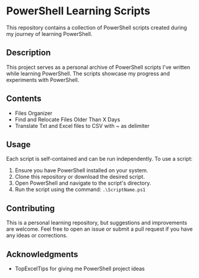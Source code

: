 # PowerShell Learning Scripts

This repository contains a collection of PowerShell scripts created during my journey of learning PowerShell.

## Description

This project serves as a personal archive of PowerShell scripts I've written while learning PowerShell. The scripts showcase my progress and experiments with PowerShell.

## Contents

- Files Organizer
- Find and Relocate Files Older Than X Days
- Translate Txt and Excel files to CSV with ~ as delimiter

## Usage

Each script is self-contained and can be run independently. To use a script:

1. Ensure you have PowerShell installed on your system.
2. Clone this repository or download the desired script.
3. Open PowerShell and navigate to the script's directory.
4. Run the script using the command: `.\ScriptName.ps1`

## Contributing

This is a personal learning repository, but suggestions and improvements are welcome. Feel free to open an issue or submit a pull request if you have any ideas or corrections.

## Acknowledgments

- TopExcelTips for giving me PowerShell project ideas
